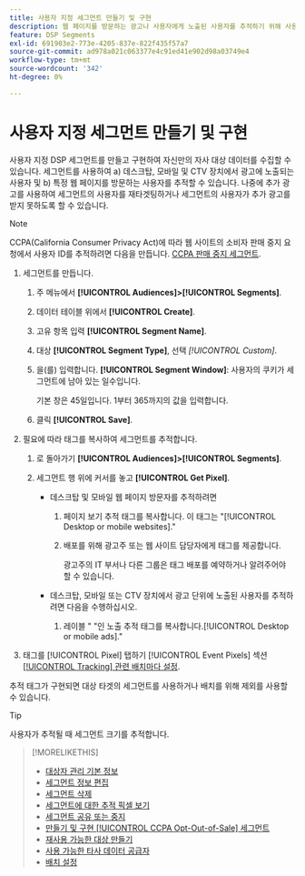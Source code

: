 ```yaml
---
title: 사용자 지정 세그먼트 만들기 및 구현
description: 웹 페이지를 방문하는 광고나 사용자에게 노출된 사용자를 추적하기 위해 사용자 지정 세그먼트를 만들고 구현하는 방법을 알아봅니다.
feature: DSP Segments
exl-id: 691903e2-773e-4205-837e-822f435f57a7
source-git-commit: ad978a021c063377e4c91ed41e902d98a03749e4
workflow-type: tm+mt
source-wordcount: '342'
ht-degree: 0%

---
```


# 사용자 지정 세그먼트 만들기 및 구현

사용자 지정 DSP 세그먼트를 만들고 구현하여 자신만의 자사 대상 데이터를 수집할 수 있습니다. 세그먼트를 사용하여 a) 데스크탑, 모바일 및 CTV 장치에서 광고에 노출되는 사용자 및 b) 특정 웹 페이지를 방문하는 사용자를 추적할 수 있습니다. 나중에 추가 광고를 사용하여 세그먼트의 사용자를 재타겟팅하거나 세그먼트의 사용자가 추가 광고를 받지 못하도록 할 수 있습니다.

>[!NOTE]
>
>CCPA(California Consumer Privacy Act)에 따라 웹 사이트의 소비자 판매 중지 요청에서 사용자 ID를 추적하려면 다음을 만듭니다. [CCPA 판매 중지 세그먼트](ccpa-opt-out-segment-create.md).

1. 세그먼트를 만듭니다.

   1. 주 메뉴에서 **[!UICONTROL Audiences]>[!UICONTROL Segments]**.

   1. 데이터 테이블 위에서 **[!UICONTROL Create]**.

   1. 고유 항목 입력 **[!UICONTROL Segment Name]**.

   1. 대상 **[!UICONTROL Segment Type]**, 선택 *[!UICONTROL Custom]*.

   1. 을(를) 입력합니다. **[!UICONTROL Segment Window]**: 사용자의 쿠키가 세그먼트에 남아 있는 일수입니다.

      기본 창은 45일입니다. 1부터 365까지의 값을 입력합니다.

   1. 클릭 **[!UICONTROL Save]**.

1. 필요에 따라 태그를 복사하여 세그먼트를 추적합니다.

   1. 로 돌아가기 **[!UICONTROL Audiences]>[!UICONTROL Segments]**.

   2. 세그먼트 행 위에 커서를 놓고 **[!UICONTROL Get Pixel]**.

      * 데스크탑 및 모바일 웹 페이지 방문자를 추적하려면

         1. 페이지 보기 추적 태그를 복사합니다. 이 태그는 &quot;[!UICONTROL Desktop or mobile websites].&quot;

         1. 배포를 위해 광고주 또는 웹 사이트 담당자에게 태그를 제공합니다.

            광고주의 IT 부서나 다른 그룹은 태그 배포를 예약하거나 알려주어야 할 수 있습니다.
      * 데스크탑, 모바일 또는 CTV 장치에서 광고 단위에 노출된 사용자를 추적하려면 다음을 수행하십시오.

         1. 레이블 &quot; &quot;인 노출 추적 태그를 복사합니다.[!UICONTROL Desktop or mobile ads].&quot;


1. 태그를 [!UICONTROL Pixel] 탭하기 [!UICONTROL Event Pixels] 섹션 [[!UICONTROL Tracking] 관련 배치마다 설정](/help/dsp/campaign-management/placements/placement-settings.md#placement-tracking).

추적 태그가 구현되면 대상 타겟의 세그먼트를 사용하거나 배치를 위해 제외를 사용할 수 있습니다.

>[!TIP]
>
>사용자가 추적될 때 세그먼트 크기를 추적합니다.

>[!MORELIKETHIS]
>
>* [대상자 관리 기본 정보](audience-about.md)
>* [세그먼트 정보 편집](segment-edit.md)
>* [세그먼트 삭제](segment-delete.md)
>* [세그먼트에 대한 추적 픽셀 보기](segment-view-pixels.md)
>* [세그먼트 공유 또는 중지](segment-share.md)
>* [만들기 및 구현 [!UICONTROL CCPA Opt-Out-of-Sale] 세그먼트](ccpa-opt-out-segment-create.md)
>* [재사용 가능한 대상 만들기](reusable-audience-create.md)
>* [사용 가능한 타사 데이터 공급자](third-party-data-providers.md)
>* [배치 설정](/help/dsp/campaign-management/placements/placement-settings.md)


